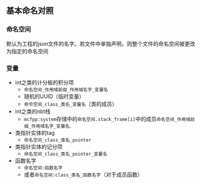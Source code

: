 ## 基本命名对照
### 命名空间
默认为工程的json文件的名字。若文件中单独声明，则整个文件的命名空间被更改为指定的命名空间
### 变量
* int之类的计分板的积分项
    * `命名空间_作用域前缀_作用域名字_变量名`
    * 随机的UUID（临时变量）
    * `命令空间_class_类名_变量名`（类的成员）
* int之类的nbt栈
    * `mcfpp:system`存储中的`命名空间.stack_frame[i]`中的成员`命名空间_作用域前缀_作用域名字_变量名`.
* 类指针实体的tag
    * `命名空间_class_类名_pointer`
* 类指针实体的记分项
    * `命名空间_class_类名_pointer_变量名`
* 函数名字
    * `命名空间:函数名字`
    * 或者`命名空间:class_类名_函数名字`（对于成员函数）